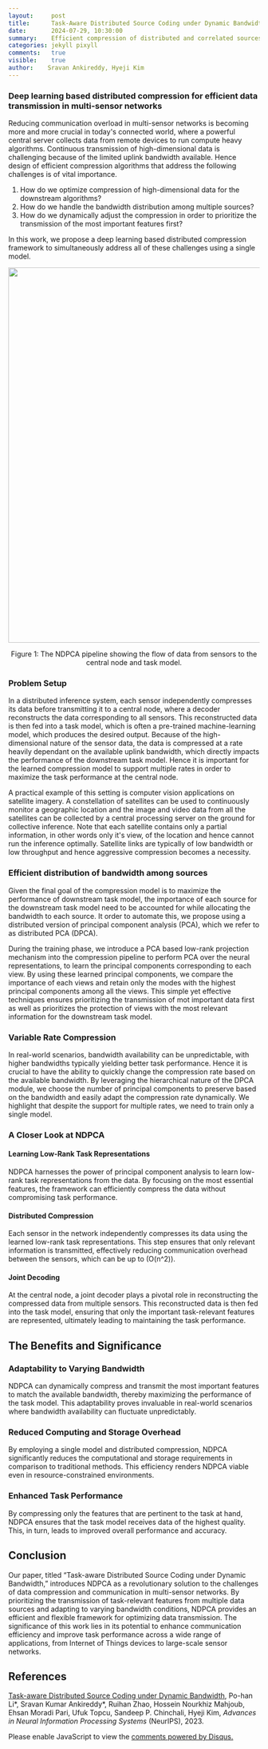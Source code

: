 ```yaml
---
layout:     post
title:      Task-Aware Distributed Source Coding under Dynamic Bandwidth
date:       2024-07-29, 10:30:00
summary:    Efficient compression of distributed and correlated sources using deep learning and principal component analysis
categories: jekyll pixyll
comments:   true
visible:    true
author:    Sravan Ankireddy, Hyeji Kim
---
```


### Deep learning based distributed compression for efficient data transmission in multi-sensor networks

Reducing communication overload in multi-sensor networks is becoming more and more crucial in today's connected world, where a powerful central server collects data from remote devices to run compute heavy algorithms. Continuous transmission of high-dimensional data is challenging because of the limited uplink bandwidth available. Hence design of efficient compression algorithms that address the following challenges is of vital importance.

1. How do we optimize compression of high-dimensional data for the downstream algorithms?
2. How do we handle the bandwidth distribution among multiple sources?
3. How do we dynamically adjust the compression in order to prioritize the transmission of the most important features first?

In this work, we propose a deep learning based distributed compression framework to simultaneously address all of these challenges using a single model.  


<center><img src="https://deepcomm.github.io/images/NDPCA/sys_model.png" width="750"/></center>

<p align="center">Figure 1: The NDPCA pipeline showing the flow of data from sensors to the central node and task model.</p>

### Problem Setup

In a distributed inference system, each sensor independently compresses its data before transmitting it to a central node, where a decoder reconstructs the data corresponding to all sensors. This reconstructed data is then fed into a task model, which is often a pre-trained machine-learning model, which produces the desired output. Because of the high-dimensional nature of the sensor data, the data is compressed at a rate heavily dependant on the available uplink bandwidth, which directly impacts the performance of the downstream task model. Hence it is important for the learned compression model to support multiple rates in order to maximize the task performance at the central node. 

A practical example of this setting is computer vision applications on satellite imagery. A constellation of satellites can be used to continuously monitor a geographic location and the image and video data from all the satellites can be collected by a central processing server on the ground for collective inference. Note that each satellite contains only a partial information, in other words only it's view, of the location and hence cannot run the inference optimally. Satellite links are typically of low bandwidth or low throughput and hence aggressive compression becomes a necessity. 

### Efficient distribution of bandwidth among sources

Given the final goal of the compression model is to maximize the performance of downstream task model, the importance of each source for the downstream task model need to be accounted for while allocating the bandwidth to each source. It order to automate this, we propose using a distributed version of principal component analysis (PCA), which we refer to as distributed PCA (DPCA). 

During the training phase, we introduce a PCA based low-rank projection mechanism into the compression pipeline to perform PCA over the  neural representations, to learn the principal components corresponding to each view. By using these learned principal components, we compare the importance of each views and retain only the modes with the highest principal components among all the views. This simple yet effective techniques ensures prioritizing the transmission of mot important data first as well as prioritizes the protection of views with the most relevant information for the downstream task model. 

### Variable Rate Compression

In real-world scenarios, bandwidth availability can be unpredictable, with higher bandwidths typically yielding better task performance. Hence it is crucial to have the ability to quickly change the compression rate based on the available bandwidth. By leveraging the hierarchical nature of the DPCA module, we choose the number of principal components to preserve based on the bandwidth and easily adapt the compression rate dynamically. We highlight that despite the support for multiple rates, we need to train only a single model. 

### A Closer Look at NDPCA

#### Learning Low-Rank Task Representations

NDPCA harnesses the power of principal component analysis to learn low-rank task representations from the data. By focusing on the most essential features, the framework can efficiently compress the data without compromising task performance.

#### Distributed Compression

Each sensor in the network independently compresses its data using the learned low-rank task representations. This step ensures that only relevant information is transmitted, effectively reducing communication overhead between the sensors, which can be up to \(O(n^2)\).

#### Joint Decoding

At the central node, a joint decoder plays a pivotal role in reconstructing the compressed data from multiple sensors. This reconstructed data is then fed into the task model, ensuring that only the important task-relevant features are represented, ultimately leading to maintaining the task performance.

## The Benefits and Significance

### Adaptability to Varying Bandwidth

NDPCA can dynamically compress and transmit the most important features to match the available bandwidth, thereby maximizing the performance of the task model. This adaptability proves invaluable in real-world scenarios where bandwidth availability can fluctuate unpredictably.

### Reduced Computing and Storage Overhead

By employing a single model and distributed compression, NDPCA significantly reduces the computational and storage requirements in comparison to traditional methods. This efficiency renders NDPCA viable even in resource-constrained environments.

### Enhanced Task Performance

By compressing only the features that are pertinent to the task at hand, NDPCA ensures that the task model receives data of the highest quality. This, in turn, leads to improved overall performance and accuracy.

## Conclusion

Our paper, titled “Task-aware Distributed Source Coding under Dynamic Bandwidth,” introduces NDPCA as a revolutionary solution to the challenges of data compression and communication in multi-sensor networks. By prioritizing the transmission of task-relevant features from multiple data sources and adapting to varying bandwidth conditions, NDPCA provides an efficient and flexible framework for optimizing data transmission. The significance of this work lies in its potential to enhance communication efficiency and improve task performance across a wide range of applications, from Internet of Things devices to large-scale sensor networks.


## References 

[Task-aware Distributed Source Coding under Dynamic Bandwidth](https://proceedings.neurips.cc/paper_files/paper/2023/hash/016c63403370d81c24c1ca0123de6cfa-Abstract-Conference.html), Po-han Li*, Sravan Kumar Ankireddy*, Ruihan Zhao, Hossein Nourkhiz Mahjoub, Ehsan Moradi Pari, Ufuk Topcu, Sandeep P. Chinchali, Hyeji Kim, *Advances in Neural Information Processing Systems* (NeurIPS), 2023.

<div id="disqus_thread"></div>
<script>

/**
*  RECOMMENDED CONFIGURATION VARIABLES: EDIT AND UNCOMMENT THE SECTION BELOW TO INSERT DYNAMIC VALUES FROM YOUR PLATFORM OR CMS.
*  LEARN WHY DEFINING THESE VARIABLES IS IMPORTANT: https://disqus.com/admin/universalcode/#configuration-variables*/
/*
var disqus_config = function () {
this.page.url = PAGE_URL;  // Replace PAGE_URL with your page's canonical URL variable
this.page.identifier = PAGE_IDENTIFIER; // Replace PAGE_IDENTIFIER with your page's unique identifier variable
};
*/
(function() { // DON'T EDIT BELOW THIS LINE
var d = document, s = d.createElement('script');
s.src = 'https://hyejikim1-github-io.disqus.com/embed.js';
s.setAttribute('data-timestamp', +new Date());
(d.head || d.body).appendChild(s);
})();
</script>
<noscript>Please enable JavaScript to view the <a href="https://disqus.com/?ref_noscript">comments powered by Disqus.</a></noscript>



